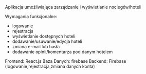 Aplikacja umożliwiająca zarządzanie i wyświetlanie noclegów/hoteli

Wymagania funkcjonalne:
<ul>
<li>logowanie</li>
<li>rejestracja</li>
<li>wyświetlanie dostępnych hoteli</li>
<li>dodawanie/usuwanie/edycja hoteli</li>
<li>zmiana e-mail lub hasła</li>
<li>dodawanie opinii/komentarza pod danym hotelem</li> 
</ul>

Frontend: React.js
Baza Danych: firebase 
Backend: Firebase (logowanie,rejestracja,zmiana danych konta) 